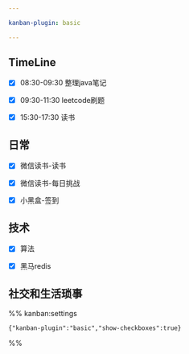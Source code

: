 ```yaml
---

kanban-plugin: basic

---
```


## TimeLine

- [x] 08:30-09:30 整理java笔记
- [x] 09:30-11:30 leetcode刷题
- [x] 15:30-17:30 读书


## 日常

- [x] 微信读书-读书
- [x] 微信读书-每日挑战
- [x] 小黑盒-签到


## 技术

- [x] 算法
- [x] 黑马redis


## 社交和生活琐事





%% kanban:settings
```
{"kanban-plugin":"basic","show-checkboxes":true}
```
%%